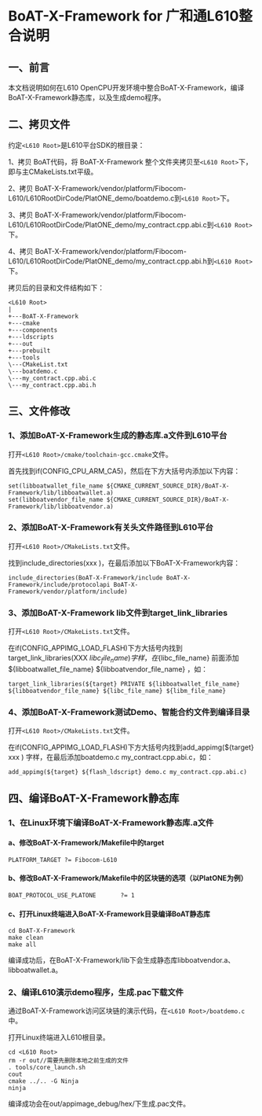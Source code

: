 # BoAT-X-Framework for 广和通L610整合说明


## 一、前言

本文档说明如何在L610 OpenCPU开发环境中整合BoAT-X-Framework，编译BoAT-X-Framework静态库，以及生成demo程序。


## 二、拷贝文件

约定`<L610 Root>`是L610平台SDK的根目录：

1、拷贝 BoAT代码，将 BoAT-X-Framework 整个文件夹拷贝至`<L610 Root>`下，即与主CMakeLists.txt平级。

2、拷贝 BoAT-X-Framework/vendor/platform/Fibocom-L610/L610RootDirCode/PlatONE_demo/boatdemo.c到`<L610 Root>`下。

3、拷贝 BoAT-X-Framework/vendor/platform/Fibocom-L610/L610RootDirCode/PlatONE_demo/my_contract.cpp.abi.c到`<L610 Root>`下。

4、拷贝 BoAT-X-Framework/vendor/platform/Fibocom-L610/L610RootDirCode/PlatONE_demo/my_contract.cpp.abi.h到`<L610 Root>`下。


拷贝后的目录和文件结构如下：
```
<L610 Root>
|
+---BoAT-X-Framework
+---cmake
+---components
+---ldscripts
+---out
+---prebuilt
+---tools
\---CMakeList.txt
\---boatdemo.c
\---my_contract.cpp.abi.c
\---my_contract.cpp.abi.h
```


## 三、文件修改

### 1、添加BoAT-X-Framework生成的静态库.a文件到L610平台

  打开`<L610 Root>/cmake/toolchain-gcc.cmake`文件。
  
  首先找到if(CONFIG_CPU_ARM_CA5)，然后在下方大括号内添加以下内容：
  ```
  set(libboatwallet_file_name ${CMAKE_CURRENT_SOURCE_DIR}/BoAT-X-Framework/lib/libboatwallet.a)
  set(libboatvendor_file_name ${CMAKE_CURRENT_SOURCE_DIR}/BoAT-X-Framework/lib/libboatvendor.a)
  ```

### 2、添加BoAT-X-Framework有关头文件路径到L610平台

  打开`<L610 Root>/CMakeLists.txt`文件。
  
  找到include_directories(xxx )，在最后添加以下BoAT-X-Framework内容：
  ```
  include_directories(BoAT-X-Framework/include BoAT-X-Framework/include/protocolapi BoAT-X-Framework/vendor/platform/include)
  ```

### 3、添加BoAT-X-Framework lib文件到target_link_libraries

  打开`<L610 Root>/CMakeLists.txt`文件。
  
  在if(CONFIG_APPIMG_LOAD_FLASH)下方大括号内找到target_link_libraries(XXX ${libc_file_name}) 字样，在${libc_file_name} 前面添加 ${libboatwallet_file_name} ${libboatvendor_file_name} ，如：
  ```
  target_link_libraries(${target} PRIVATE ${libboatwallet_file_name} ${libboatvendor_file_name} ${libc_file_name} ${libm_file_name} 
  ```

### 4、添加BoAT-X-Framework测试Demo、智能合约文件到编译目录

  打开`<L610 Root>/CMakeLists.txt`文件。

  在if(CONFIG_APPIMG_LOAD_FLASH)下方大括号内找到add_appimg(${target} xxx ) 字样，在最后添加boatdemo.c my_contract.cpp.abi.c，如：
  ```
  add_appimg(${target} ${flash_ldscript} demo.c my_contract.cpp.abi.c)
  ```

## 四、编译BoAT-X-Framework静态库

### 1、在Linux环境下编译BoAT-X-Framework静态库.a文件

   #### a、修改BoAT-X-Framework/Makefile中的target
   ```
   PLATFORM_TARGET ?= Fibocom-L610
   ```

   #### b、修改BoAT-X-Framework/Makefile中的区块链的选项（以PlatONE为例）
   ```
   BOAT_PROTOCOL_USE_PLATONE       ?= 1
   ```

   #### c、打开Linux终端进入BoAT-X-Framework目录编译BoAT静态库
   ```
   cd BoAT-X-Framework
   make clean
   make all
   ```
   
   编译成功后，在BoAT-X-Framework/lib下会生成静态库libboatvendor.a、libboatwallet.a。
   

### 2、编译L610演示demo程序，生成.pac下载文件

   通过BoAT-X-Framework访问区块链的演示代码，在`<L610 Root>/boatdemo.c`中。
   
   打开Linux终端进入L610根目录。
   ```
   cd <L610 Root>
   rm -r out//需要先删除本地之前生成的文件
   . tools/core_launch.sh
   cout
   cmake ../.. -G Ninja
   ninja
   ```
   编译成功会在out/appimage_debug/hex/下生成.pac文件。	
